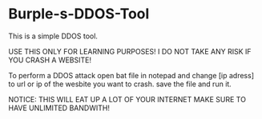 # Burple-s-DDOS-Tool
This is a simple DDOS tool.

USE THIS ONLY FOR LEARNING PURPOSES!
I DO NOT TAKE ANY RISK IF YOU CRASH A WEBSITE!

To perform a DDOS attack open bat file in notepad and change [ip adress] to url or ip of the wesbite you want to crash.
save the file and run it.

NOTICE: THIS WILL EAT UP A LOT OF YOUR INTERNET MAKE SURE TO HAVE UNLIMITED BANDWITH!
